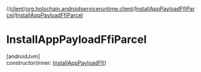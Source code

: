 //[client](../../../index.md)/[org.holochain.androidserviceruntime.client](../index.md)/[InstallAppPayloadFfiParcel](index.md)/[InstallAppPayloadFfiParcel](-install-app-payload-ffi-parcel.md)

# InstallAppPayloadFfiParcel

[androidJvm]\
constructor(inner: [InstallAppPayloadFfi](../-install-app-payload-ffi/index.md))